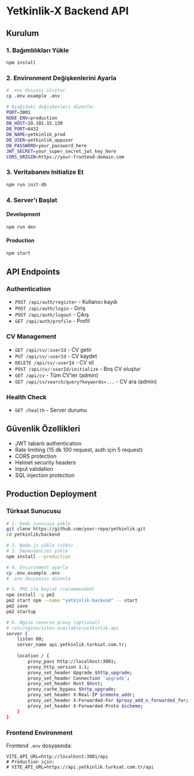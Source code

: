 # Yetkinlik-X Backend API

## Kurulum

### 1. Bağımlılıkları Yükle
```bash
npm install
```

### 2. Environment Değişkenlerini Ayarla
```bash
# .env dosyası oluştur
cp .env.example .env

# Aşağıdaki değişkenleri düzenle:
PORT=3001
NODE_ENV=production
DB_HOST=10.101.15.130
DB_PORT=6432
DB_NAME=yetkinlik_prod
DB_USER=yetkinlik_appuser
DB_PASSWORD=your_password_here
JWT_SECRET=your_super_secret_jwt_key_here
CORS_ORIGIN=https://your-frontend-domain.com
```

### 3. Veritabanını Initialize Et
```bash
npm run init-db
```

### 4. Server'ı Başlat

#### Development
```bash
npm run dev
```

#### Production
```bash
npm start
```

## API Endpoints

### Authentication
- `POST /api/auth/register` - Kullanıcı kaydı
- `POST /api/auth/login` - Giriş
- `POST /api/auth/logout` - Çıkış
- `GET /api/auth/profile` - Profil

### CV Management
- `GET /api/cv/:userId` - CV getir
- `PUT /api/cv/:userId` - CV kaydet
- `DELETE /api/cv/:userId` - CV sil
- `POST /api/cv/:userId/initialize` - Boş CV oluştur
- `GET /api/cv` - Tüm CV'ler (admin)
- `GET /api/cv/search/query?keywords=...` - CV ara (admin)

### Health Check
- `GET /health` - Server durumu

## Güvenlik Özellikleri

- JWT tabanlı authentication
- Rate limiting (15 dk 100 request, auth için 5 request)
- CORS protection
- Helmet security headers
- Input validation
- SQL injection protection

## Production Deployment

### Türksat Sunucusu
```bash
# 1. Kodu sunucuya yükle
git clone https://github.com/your-repo/yetkinlik.git
cd yetkinlik/backend

# 2. Node.js yükle (v18+)
# 3. Dependencies yükle
npm install --production

# 4. Environment ayarla
cp .env.example .env
# .env dosyasını düzenle

# 5. PM2 ile başlat (recommended)
npm install -g pm2
pm2 start npm --name "yetkinlik-backend" -- start
pm2 save
pm2 startup

# 6. Nginx reverse proxy (optional)
# /etc/nginx/sites-available/yetkinlik-api
server {
    listen 80;
    server_name api.yetkinlik.turksat.com.tr;
    
    location / {
        proxy_pass http://localhost:3001;
        proxy_http_version 1.1;
        proxy_set_header Upgrade $http_upgrade;
        proxy_set_header Connection 'upgrade';
        proxy_set_header Host $host;
        proxy_cache_bypass $http_upgrade;
        proxy_set_header X-Real-IP $remote_addr;
        proxy_set_header X-Forwarded-For $proxy_add_x_forwarded_for;
        proxy_set_header X-Forwarded-Proto $scheme;
    }
}
```

### Frontend Environment
Frontend `.env` dosyasında:
```
VITE_API_URL=http://localhost:3001/api
# Production için:
# VITE_API_URL=https://api.yetkinlik.turksat.com.tr/api
``` 
